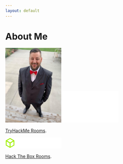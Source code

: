```yaml
---
layout: default
---
```

# About Me

<img src="./assets/me.jpg" width="35%"/>

<img src="./assets/tryhackme_logo_full.svg" width="35%"/>

[TryHackMe Rooms](./TryHackMe.html).
                
<img src="./assets/logo-htb.svg" width="35%"/>

[Hack The Box Rooms](./hackthebox.html).    
